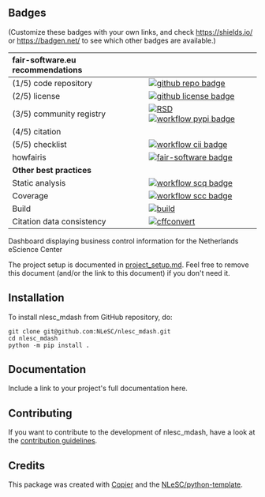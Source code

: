 ## Badges

(Customize these badges with your own links, and check https://shields.io/ or https://badgen.net/ to see which other badges are available.)

| fair-software.eu recommendations | |
| :-- | :--  |
| (1/5) code repository              | [![github repo badge](https://img.shields.io/badge/github-repo-000.svg?logo=github&labelColor=gray&color=blue)](https://github.com/NLeSC/nlesc_mdash) |
| (2/5) license                      | [![github license badge](https://img.shields.io/github/license/NLeSC/nlesc_mdash)](https://github.com/NLeSC/nlesc_mdash) |
| (3/5) community registry           | [![RSD](https://img.shields.io/badge/rsd-nlesc_mdash-00a3e3.svg)](https://www.research-software.nl/software/nlesc_mdash) [![workflow pypi badge](https://img.shields.io/pypi/v/nlesc_mdash.svg?colorB=blue)](https://pypi.python.org/project/nlesc_mdash/) |
| (4/5) citation                     | |
| (5/5) checklist                    | [![workflow cii badge](https://bestpractices.coreinfrastructure.org/projects/<replace-with-created-project-identifier>/badge)](https://bestpractices.coreinfrastructure.org/projects/<replace-with-created-project-identifier>) |
| howfairis                          | [![fair-software badge](https://img.shields.io/badge/fair--software.eu-%E2%97%8F%20%20%E2%97%8F%20%20%E2%97%8F%20%20%E2%97%8F%20%20%E2%97%8B-yellow)](https://fair-software.eu) |
| **Other best practices**           | &nbsp; |
| Static analysis                    | [![workflow scq badge](https://sonarcloud.io/api/project_badges/measure?project=NLeSC_nlesc_mdash&metric=alert_status)](https://sonarcloud.io/dashboard?id=NLeSC_nlesc_mdash) |
| Coverage                           | [![workflow scc badge](https://sonarcloud.io/api/project_badges/measure?project=NLeSC_nlesc_mdash&metric=coverage)](https://sonarcloud.io/dashboard?id=NLeSC_nlesc_mdash) || Documentation                      | [![Documentation Status](https://readthedocs.org/projects/nlesc_mdash/badge/?version=latest)](https://nlesc_mdash.readthedocs.io/en/latest/?badge=latest) || **GitHub Actions**                 | &nbsp; |
| Build                              | [![build](https://github.com/NLeSC/nlesc_mdash/actions/workflows/build.yml/badge.svg)](https://github.com/NLeSC/nlesc_mdash/actions/workflows/build.yml) |
| Citation data consistency          | [![cffconvert](https://github.com/NLeSC/nlesc_mdash/actions/workflows/cffconvert.yml/badge.svg)](https://github.com/NLeSC/nlesc_mdash/actions/workflows/cffconvert.yml) || SonarCloud                         | [![sonarcloud](https://github.com/NLeSC/nlesc_mdash/actions/workflows/sonarcloud.yml/badge.svg)](https://github.com/NLeSC/nlesc_mdash/actions/workflows/sonarcloud.yml) |## How to use nlesc_mdash

Dashboard displaying business control information for the Netherlands eScience Center

The project setup is documented in [project_setup.md](project_setup.md). Feel free to remove this document (and/or the link to this document) if you don't need it.

## Installation

To install nlesc_mdash from GitHub repository, do:

```console
git clone git@github.com:NLeSC/nlesc_mdash.git
cd nlesc_mdash
python -m pip install .
```

## Documentation

Include a link to your project's full documentation here.

## Contributing

If you want to contribute to the development of nlesc_mdash,
have a look at the [contribution guidelines](CONTRIBUTING.md).

## Credits

This package was created with [Copier](https://github.com/copier-org/copier) and the [NLeSC/python-template](https://github.com/NLeSC/python-template).
